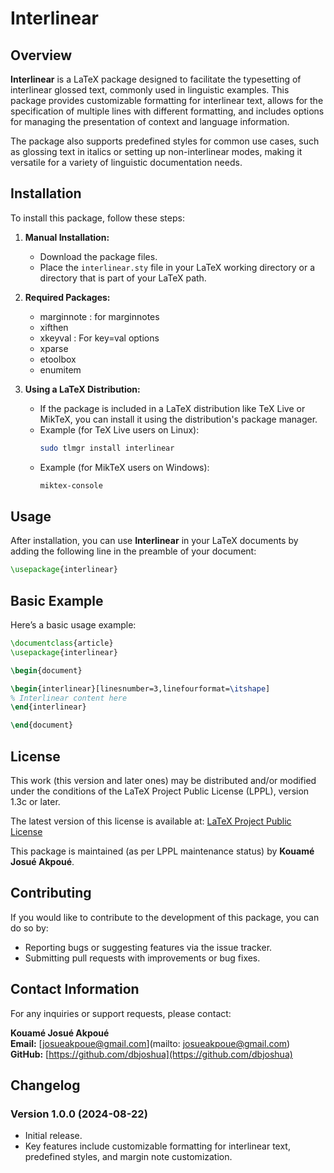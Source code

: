 # Interlinear

## Overview

**Interlinear** is a LaTeX package designed to facilitate the typesetting of interlinear glossed text, commonly used in linguistic examples. This package provides customizable formatting for interlinear text, allows for the specification of multiple lines with different formatting, and includes options for managing the presentation of context and language information.

The package also supports predefined styles for common use cases, such as glossing text in italics or setting up non-interlinear modes, making it versatile for a variety of linguistic documentation needs.

## Installation

To install this package, follow these steps:

1. **Manual Installation:**
   - Download the package files.
   - Place the `interlinear.sty` file in your LaTeX working directory or a directory that is part of your LaTeX path.

2. **Required Packages:** 
    - marginnote : for marginnotes 
    - xifthen 
    - xkeyval : For key=val options
    - xparse
    - etoolbox
    - enumitem

3. **Using a LaTeX Distribution:**
   - If the package is included in a LaTeX distribution like TeX Live or MikTeX, you can install it using the distribution's package manager.
   - Example (for TeX Live users on Linux):
     ```bash
     sudo tlmgr install interlinear
     ```
   - Example (for MikTeX users on Windows):
     ```bash
     miktex-console
     ```

## Usage

After installation, you can use **Interlinear** in your LaTeX documents by adding the following line in the preamble of your document:

```latex
\usepackage{interlinear}
```

## Basic Example

Here’s a basic usage example:

```latex
\documentclass{article}
\usepackage{interlinear}

\begin{document}

\begin{interlinear}[linesnumber=3,linefourformat=\itshape]
% Interlinear content here
\end{interlinear}

\end{document}
```

## License

This work (this version and later ones) may be distributed and/or modified under the conditions of the LaTeX Project Public License (LPPL), version 1.3c or later.

The latest version of this license is available at: [LaTeX Project Public License](https://www.latex-project.org/lppl/)

This package is maintained (as per LPPL maintenance status) by **Kouamé Josué Akpoué**.

## Contributing

If you would like to contribute to the development of this package, you can do so by:

- Reporting bugs or suggesting features via the issue tracker.
- Submitting pull requests with improvements or bug fixes.

## Contact Information

For any inquiries or support requests, please contact:

**Kouamé Josué Akpoué**  
**Email:** [josueakpoue@gmail.com](mailto: josueakpoue@gmail.com)  
**GitHub:** [https://github.com/dbjoshua](https://github.com/dbjoshua)

## Changelog

### Version 1.0.0 (2024-08-22)

- Initial release.
- Key features include customizable formatting for interlinear text, predefined styles, and margin note customization.
